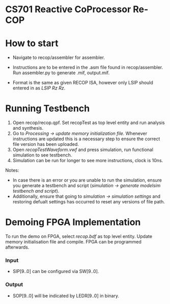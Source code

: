 # CS701 Reactive CoProcessor Re-COP
# How to start
- Navigate to recop/assembler for assembler. 
- Instructions are to be entered in the .asm file found in recop/assembler. Run assembler.py to generate .mif, output.mif. 

- Format is the same as given RECOP ISA, however only LSIP should entered in as _LSIP Rz Rz_.

# Running Testbench
1. Open recop/recop.qpf. Set recopTest as top level entity and run analysis and synthesis. 
2. Go to _Processing -> update memory initialization file._ Whenever instructions are updated this is a necessary step to ensure the correct file version has been uploaded.
3. Open _recopTestWaveform.vwf_ and press simulation, run functional simulation to see testbench. 
4. Simulation can be run for longer to see more instructions, clock is 10ns.

Notes:
* In case there is an error or you are unable to run the simulation, ensure you generate a testbench and script (_simulation -> generate modelsim testbench and script_).
* Additionally, ensure that going to _simulation -> simulation settings_ and restoring defualt settings has occurred to reset any versions of file path.

# Demoing FPGA Implementation
To run the demo on FPGA, select _recop.bdf_ as top level entity. Update memory initialisation file and compile. FPGA can be programmed afterwards. 
### Input
- SIP[9..0] can be configured via SW[9..0].
### Output
- SOP[9..0] will be indicated by LEDR[9..0] in binary. 



